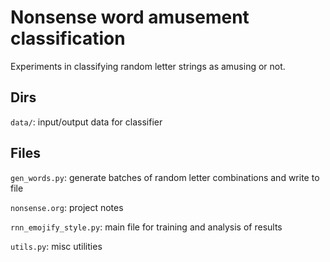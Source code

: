 # Nonsense word amusement classification

Experiments in classifying random letter strings as amusing or not.


## Dirs

`data/`: input/output data for classifier

## Files

`gen_words.py`: generate batches of random letter combinations and write to file

`nonsense.org`: project notes

`rnn_emojify_style.py`: main file for training and analysis of results

`utils.py`: misc utilities
